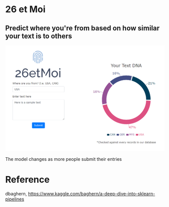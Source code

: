 # 26 et Moi

## Predict where you're from based on how similar your text is to others

![screenshot](screenshot.PNG)

The model changes as more people submit their entries

# Reference

dbaghern, https://www.kaggle.com/baghern/a-deep-dive-into-sklearn-pipelines
